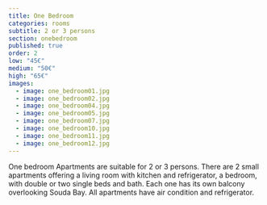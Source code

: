 ```yaml
---
title: One Bedroom
categories: rooms
subtitle: 2 or 3 persons
section: onebedroom
published: true
order: 2
low: "45€"
medium: "50€"
high: "65€"
images:
  - image: one_bedroom01.jpg
  - image: one_bedroom02.jpg
  - image: one_bedroom04.jpg
  - image: one_bedroom05.jpg
  - image: one_bedroom07.jpg
  - image: one_bedroom10.jpg
  - image: one_bedroom11.jpg
  - image: one_bedroom12.jpg
---
```


One bedroom Apartments are suitable for 2 or 3 persons. 
There are 2 small apartments offering a living room with kitchen and refrigerator, a bedroom, with double or two single beds and bath. 
Each one has its own balcony overlooking Souda Bay. All apartments have air condition and refrigerator.